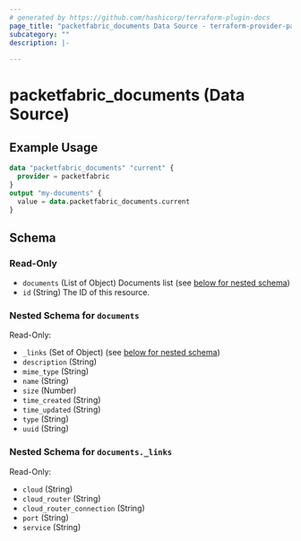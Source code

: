 ```yaml
---
# generated by https://github.com/hashicorp/terraform-plugin-docs
page_title: "packetfabric_documents Data Source - terraform-provider-packetfabric"
subcategory: ""
description: |-
  
---
```


# packetfabric_documents (Data Source)



## Example Usage

```terraform
data "packetfabric_documents" "current" {
  provider = packetfabric
}
output "my-documents" {
  value = data.packetfabric_documents.current
}
```

<!-- schema generated by tfplugindocs -->
## Schema

### Read-Only

- `documents` (List of Object) Documents list (see [below for nested schema](#nestedatt--documents))
- `id` (String) The ID of this resource.

<a id="nestedatt--documents"></a>
### Nested Schema for `documents`

Read-Only:

- `_links` (Set of Object) (see [below for nested schema](#nestedobjatt--documents--_links))
- `description` (String)
- `mime_type` (String)
- `name` (String)
- `size` (Number)
- `time_created` (String)
- `time_updated` (String)
- `type` (String)
- `uuid` (String)

<a id="nestedobjatt--documents--_links"></a>
### Nested Schema for `documents._links`

Read-Only:

- `cloud` (String)
- `cloud_router` (String)
- `cloud_router_connection` (String)
- `port` (String)
- `service` (String)



